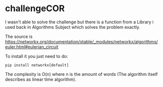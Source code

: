 # challengeCOR

I wasn't able to solve the challenge but there is a function from a Library i used back in Algorithms Subject which solves the problem exactly.

The source is https://networkx.org/documentation/stable/_modules/networkx/algorithms/euler.html#eulerian_circuit

To install it you just need to do:

`pip install networkx[default]`

The complexity is O(n) where n is the amount of words (The algorithm itself describes as linear time algorithm).
